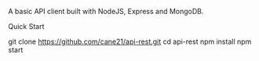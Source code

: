 A basic API client built with NodeJS, Express and MongoDB.

Quick Start

git clone https://github.com/cane21/api-rest.git
cd api-rest
npm install
npm start